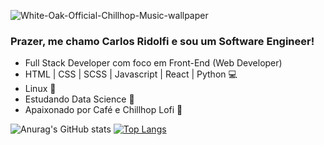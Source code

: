 ![White-Oak-Official-Chillhop-Music-wallpaper](https://user-images.githubusercontent.com/27232476/142006943-538c42ca-babc-4df4-8b3d-5805c06283c0.gif)

### Prazer, me chamo Carlos Ridolfi e sou um Software Engineer!
- Full Stack Developer com foco em Front-End (Web Developer)
- HTML | CSS | SCSS | Javascript | React | Python 💻
- Linux 🐧
- Estudando Data Science 🎲
- Apaixonado por Café e Chillhop Lofi 🦝

![Anurag's GitHub stats](https://github-readme-stats.vercel.app/api?username=carlosridolfi&count_private=true&show_icons=true&theme=dark)
 [![Top Langs](https://github-readme-stats.vercel.app/api/top-langs/?username=carlosridolfi&langs_count=8&theme=dark)](https://github.com/anuraghazra/github-readme-stats)


